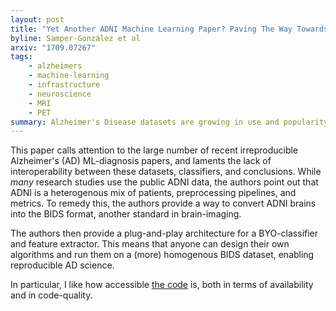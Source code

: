 ```yaml
---
layout: post
title: "Yet Another ADNI Machine Learning Paper? Paving The Way Towards Fully-reproducible Research on Classification of Alzheimer’s Disease"
byline: Samper-González et al
arxiv: "1709.07267"
tags:
    - alzheimers
    - machine-learning
    - infrastructure
    - neuroscience
    - MRI
    - PET
summary: Alzheimer's Disease datasets are growing in use and popularity, but the inhomogeneity of the data make reproducible science difficult. This paper is a step toward reproducible diagnosis.
---
```


This paper calls attention to the large number of recent irreproducible Alzheimer's (AD) ML-diagnosis papers, and laments the lack of interoperability between these datasets, classifiers, and conclusions. While _many_ research studies use the public ADNI data, the authors point out that ADNI is a heterogenous mix of patients, preprocessing pipelines, and metrics. To remedy this, the authors provide a way to convert ADNI brains into the BIDS format, another standard in brain-imaging.

The authors then provide a plug-and-play architecture for a BYO-classifier and feature extractor. This means that anyone can design their own algorithms and run them on a (more) homogenous BIDS dataset, enabling reproducible AD science.

In particular, I like how accessible [the code](https://gitlab.icm-institute.org/aramislab/AD-ML) is, both in terms of availability and in code-quality.
